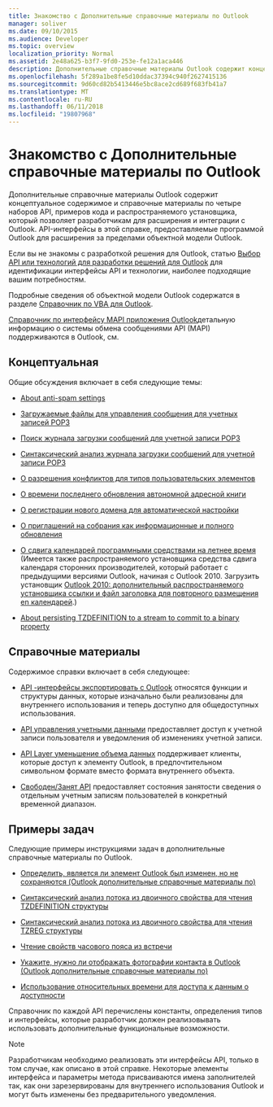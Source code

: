 ```yaml
---
title: Знакомство с Дополнительные справочные материалы по Outlook
manager: soliver
ms.date: 09/10/2015
ms.audience: Developer
ms.topic: overview
localization_priority: Normal
ms.assetid: 2e48a625-b3f7-9fd0-253e-fe12a1aca446
description: Дополнительные справочные материалы Outlook содержит концептуальное содержимое и справочные материалы по четыре наборов API, примеров кода и распространяемого установщика, который позволяет разработчикам для расширения и интеграции с Outlook. API-интерфейсы в этой справке, предоставляемые программой Outlook для расширения за пределами объектной модели Outlook.
ms.openlocfilehash: 5f289a1be8fe5d10ddac37394c940f2627415136
ms.sourcegitcommit: 9d60cd82b5413446e5bc8ace2cd689f683fb41a7
ms.translationtype: MT
ms.contentlocale: ru-RU
ms.lasthandoff: 06/11/2018
ms.locfileid: "19807968"
---
```

# <a name="welcome-to-the-outlook-auxiliary-reference"></a>Знакомство с Дополнительные справочные материалы по Outlook

Дополнительные справочные материалы Outlook содержит концептуальное содержимое и справочные материалы по четыре наборов API, примеров кода и распространяемого установщика, который позволяет разработчикам для расширения и интеграции с Outlook. API-интерфейсы в этой справке, предоставляемые программой Outlook для расширения за пределами объектной модели Outlook. 
  
Если вы не знакомы с разработкой решения для Outlook, статью [Выбор API или технологий для разработки решений для Outlook](../selecting-an-api-or-technology-for-developing-solutions-for-outlook.md) для идентификации интерфейсы API и технологии, наиболее подходящие вашим потребностям. 

Подробные сведения об объектной модели Outlook содержатся в разделе [Справочник по VBA для Outlook](http://msdn.microsoft.com/library/75e4ad96-62a2-49d2-bc51-48ceab50634c%28Office.15%29.aspx). 

[Справочник по интерфейсу MAPI приложения Outlook](http://msdn.microsoft.com/library/3d980b86-7001-4869-9780-121c6bfc7275%28Office.15%29.aspx)детальную информацию о системы обмена сообщениями API (MAPI) поддерживаются в Outlook, см.

## <a name="conceptual"></a>Концептуальная 

Общие обсуждения включает в себя следующие темы:
  
- [About anti-spam settings](about-anti-spam-settings.md)
    
- [Загружаемые файлы для управления сообщения для учетных записей POP3](managing-message-downloads-for-pop3-accounts.md)
    
- [Поиск журнала загрузки сообщений для учетной записи POP3](locating-the-message-download-history-for-a-pop3-account.md)
    
- [Синтаксический анализ журнала загрузки сообщений для учетной записи POP3](parsing-the-message-download-history-for-a-pop3-account.md)
    
- [О разрешения конфликтов для типов пользовательских элементов](about-conflict-resolution-for-custom-item-types.md)
    
- [О времени последнего обновления автономной адресной книги](about-the-last-update-time-of-an-offline-address-book.md)
    
- [О регистрации нового домена для автоматической настройки](about-registering-a-new-domain-for-automatic-configuration.md)
    
- [О приглашений на собрания как информационные и полного обновления](about-meeting-requests-as-informational-updates-and-full-updates.md)
    
- [О сдвига календарей программными средствами на летнее время](about-rebasing-calendars-programmatically-for-daylight-saving-time.md) (Имеется также распространяемого установщика средства сдвига календаря сторонних производителей, который работает с предыдущими версиями Outlook, начиная с Outlook 2010. Загрузить установщик [Outlook 2010: дополнительный распространяемого установщика ссылки и файл заголовка для повторного размещения en календарей](http://www.microsoft.com/downloads/details.aspx?FamilyID=77748863-4352-4b99-ae57-1d4ae803983b).)
    
- [About persisting TZDEFINITION to a stream to commit to a binary property](about-persisting-tzdefinition-to-a-stream-to-commit-to-a-binary-property.md)

## <a name="reference"></a>Справочные материалы

Содержимое справки включает в себя следующее:
  
- [API -интерфейсы экспортировать с Outlook](about-apis-exported-by-outlook.md) относятся функции и структуры данных, которые изначально были реализованы для внутреннего использования и теперь доступно для общедоступных использования. 
    
- [API управления учетными данными](about-the-account-management-api.md) предоставляет доступ к учетной записи пользователя и уведомления об изменениях учетной записи. 
    
- [API Layer уменьшение объема данных](about-the-data-degradation-layer-api.md) поддерживает клиенты, которые доступ к элементу Outlook, в предпочтительном символьном формате вместо формата внутреннего объекта. 
    
- [Свободен/Занят API](about-the-free-busy-api.md) предоставляет состояния занятости сведения о отдельным учетным записям пользователей в конкретный временной диапазон. 

## <a name="sample-tasks"></a>Примеры задач

Следующие примеры инструкциями задач в дополнительные справочные материалы по Outlook.
    
- [Определить, является ли элемент Outlook был изменен, но не сохраняются (Outlook дополнительные справочные материалы по)](how-to-determine-if-outlook-item-has-been-modified-but-not-saved.md)
    
- [Синтаксический анализ потока из двоичного свойства для чтения TZDEFINITION структуры](how-to-parse-stream-from-binary-property-to-read-tzdefinition-structure.md)
    
- [Синтаксический анализ потока из двоичного свойства для чтения TZREG структуры](how-to-parse-a-stream-from-a-binary-property-to-read-the-tzreg-structure.md)
    
- [Чтение свойств часового пояса из встречи](how-to-read-time-zone-properties-from-an-appointment.md)
    
- [Укажите, нужно ли отображать фотографии контакта в Outlook (Outlook дополнительные справочные материалы по)](https://msdn.microsoft.com/en-us/library/office/gg262879.aspx)
    
- [Использование относительных времени для доступа к данным о доступности](how-to-use-relative-time-to-access-free-busy-data.md)
    
Справочник по каждой API перечислены константы, определения типов и интерфейсы, которые разработчик должен реализовывать использовать дополнительные функциональные возможности.
  
> [!NOTE]
> Разработчикам необходимо реализовать эти интерфейсы API, только в том случае, как описано в этой справке. Некоторые элементы интерфейса и параметры метода присваиваются имена заполнителей так, как они зарезервированы для внутреннего использования Outlook и могут быть изменены без предварительного уведомления. 
  

